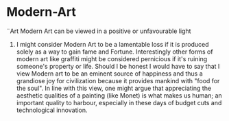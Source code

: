 # Modern-Art
¨Art
Modern Art can be viewed in a positive or unfavourable light
1.  I might consider Modern Art to be a lamentable loss if it is produced solely as a way to gain fame and Fortune.  Interestingly other forms of modern art like graffiti might be considered pernicious if it's ruining someone's property or life.  Should I be honest I would have to say that I view Modern art to be an eminent source of happiness and thus a grandiose joy for civilization because it provides mankind with "food for the soul".  In line with this view, one might argue that appreciating the aesthetic qualities of a painting (like Monet) is what makes us human; an important quality to harbour, especially in these days of budget cuts and technological innovation.
